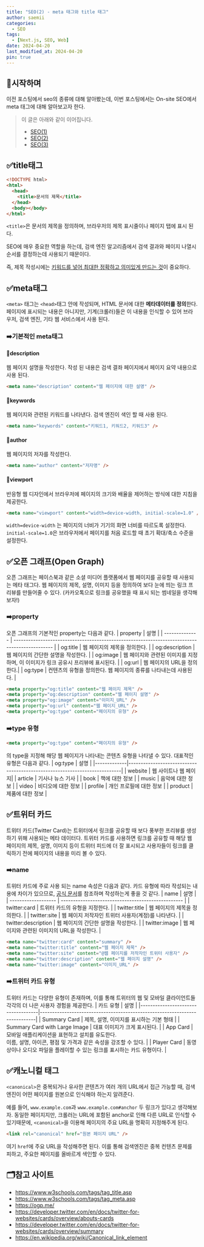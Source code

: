 ```yaml
---
title: "SEO(2) - meta 태그와 title 태그"
author: saemii
categories:
  - SEO
tags:
  - [Next.js, SEO, Web]
date: 2024-04-20
last_modified_at: 2024-04-20
pin: true
---
```


## 📌시작하며

이전 포스팅에서 seo의 종류에 대해 알아봤는데, 이번 포스팅에서는 On-site SEO에서 meta 태그에 대해 알아보고자 한다.

> 이 글은 아래와 같이 이어집니다.
>
> - [SEO(1)](https://saemii-24.github.io/posts/seo-1/)
> - [SEO(2)](https://saemii-24.github.io/posts/seo-2/)
> - [SEO(3)](https://saemii-24.github.io/posts/seo-3/)

## ✅title태그

```html
<!DOCTYPE html>
<html>
  <head>
    <title>문서의 제목</title>
  </head>
  <body></body>
</html>
```

`<title>`은 문서의 제목을 정의하며, 브라우저의 제목 표시줄이나 페이지 탭에 표시 된다.

SEO에 매우 중요한 역할을 하는데, 검색 엔진 알고리즘에서 검색 결과와 페이지 나열시 순서를 결정하는데 사용되기 때문이다.

즉, 제목 작성시에는 <u>키워드를 넣어 최대한 정확하고 의미있게 만드는 것</u>이 중요하다.

## ✅meta태그

`<meta>` 태그는 `<head>`태그 안에 작성되며, HTML 문서에 대한 **메타데이터를 정의**한다.
페이지에 표시되는 내용은 아니지만, 기계(크롤러)들은 이 내용을 인식할 수 있어 브라우저, 검색 엔진, 기타 웹 서비스에서 사용 된다.

### ➡️기본적인 meta태그

#### 💟description

웹 페이지 설명을 작성한다. 작성 된 내용은 검색 결좌 페이지에서 페이지 요약 내용으로 사용 된다.

```html
<meta name="description" content="웹 페이지에 대한 설명" />
```

#### 💟keywords

웹 페이지와 관련된 키워드를 나타낸다. 검색 엔진이 색인 할 때 사용 된다.

```html
<meta name="keywords" content="키워드1, 키워드2, 키워드3" />
```

#### 💟author

웹 페이지의 저자를 작성한다.

```html
<meta name="author" content="저자명" />
```

#### 💟viewport

반응형 웹 디자인에서 브라우저에 페이지의 크기와 배율을 제어하는 방식에 대한 지침을 제공한다.

```html
<meta name="viewport" content="width=device-width, initial-scale=1.0" />
```

`width=device-width` 는 페이지의 너비가 기기의 화면 너비를 따르도록 설정한다.
`initial-scale=1.0`은 브라우저에서 페이지를 처음 로드할 때 초기 확대/축소 수준을 설정한다.

## ✅오픈 그래프(Open Graph)

오픈 그래프는 페이스북과 같은 소셜 미디어 플랫폼에서 웹 페이지를 공유할 때 사용되는 메타 태그다. 웹 페이지의 제목, 설명, 이미지 등을 정의하여 보다 눈에 띄는 링크 프리뷰를 만들어줄 수 있다.
(카카오톡으로 링크를 공유했을 때 표시 되는 썸네일을 생각해보자!)

### ➡️property

오픈 그래프의 기본적인 property는 다음과 같다.
| property | 설명 |
| -------------- | ---------------------------------------------------------------------------------------------- |
| og:title | 웹 페이지의 제목을 정의한다. |
| og:description | 웹 페이지의 간단한 설명을 작성한다. |
| og:image | 웹 페이지와 관련된 이미지를 지정하며, 이 이미지가 링크 공유시 프리뷰에 표시된다. |
| og:url | 웹 페이지의 URL을 정의한다.|
| og:type | 컨텐츠의 유형을 정의한다. 웹 페이지의 종류를 나타내는데 사용된다. |

```html
<meta property="og:title" content="웹 페이지 제목" />
<meta property="og:description" content="웹 페이지 설명" />
<meta property="og:image" content="이미지_URL" />
<meta property="og:url" content="웹 페이지_URL" />
<meta property="og:type" content="페이지의 유형" />
```

### ➡️type 유형

```html
<meta property="og:type" content="페이지의 유형" />
```

의 type을 지정해 해당 웹 페이지가 나타내는 콘텐츠 유형을 나타낼 수 있다. 대표적인 유형은 다음과 같다.
| og:type | 설명 |
|-------------|---------------------------------------------------------------------------|
| website | 웹 사이트나 웹 페이지|
| article | 기사나 뉴스 기사 |
| book | 책에 대한 정보 |
| music | 음악에 대한 정보 |
| video | 비디오에 대한 정보 |
| profile | 개인 프로필에 대한 정보 |
| product | 제품에 대한 정보 |

## ✅트위터 카드

트위터 카드(Twitter Card)는 트위터에서 링크를 공유할 때 보다 풍부한 프리뷰를 생성하기 위해 사용되는 메타 데이터다.
트위터 카드를 사용하면 링크를 공유할 때 해당 웹 페이지의 제목, 설명, 이미지 등이 트위터 피드에 더 잘 표시되고 사용자들이 링크를 클릭하기 전에 페이지의 내용을 미리 볼 수 있다.

### ➡️name

트위터 카드에 주로 사용 되는 name 속성은 다음과 같다. 카드 유형에 따라 작성되는 내용에 차이가 있으므로, [공식 문서](https://developer.twitter.com/en/docs/twitter-for-websites/cards/overview/abouts-cards)를 참조하며 작성하는게 좋을 것 같다.
| name | 설명 |
| ------------------- | -------------------------------------------------- |
| twitter:card | 트위터 카드의 유형을 지정한다. |
| twitter:title | 웹 페이지의 제목을 정의한다. |
| twitter:site | 웹 페이지 저작자인 트위터 사용자(계정)를 나타낸다. |
| twitter:description | 웹 페이지의 간단한 설명을 작성한다. |
| twitter:image | 웹 페이지와 관련된 이미지의 URL을 작성한다. |

```html
<meta name="twitter:card" content="summary" />
<meta name="twitter:title" content="웹 페이지 제목" />
<meta name="twitter:site" content="@웹 페이지를 저작자인 트위터 사용자" />
<meta name="twitter:description" content="웹 페이지 설명" />
<meta name="twitter:image" content="이미지_URL" />
```

### ➡️트위터 카드 유형

트위터 카드는 다양한 유형이 존재하며, 이를 통해 트위터의 웹 및 모바일 클라이언트들 각각의 더 나은 사용자 경험을 제공한다.
| 카드 유형 | 설명 |
|------------------------------------|----------------------------------------------------------------------------|
| Summary Card | 제목, 설명, 이미지를 표시하는 기본 형태 |
| Summary Card with Large Image | 대표 이미지가 크게 표시된다. |
| App Card | 모바일 애플리케이션을 표현하고 설치를 유도한다.<br/> 이름, 설명, 아이콘, 평점 및 가격과 같은 속성을 강조할 수 있다. |
| Player Card | 동영상이나 오디오 파일을 플레이할 수 있는 링크를 표시하는 카드 유형이다. |

## ✅캐노니컬 태그

`<canonical>`은 중복되거나 유사한 콘텐츠가 여러 개의 URL에서 접근 가능할 때, 검색 엔진이 어떤 페이지를 원본으로 인식해야 하는지 알려준다.

예를 들어, `www.example.com`과 `www.example.com#anchor` 두 링크가 있다고 생각해보자. 동일한 페이지지만, 크롤러는 URL에 포함된 anchor로 인해 다른 URL로 인식할 수 있기때문에, `<canonical>`을 이용해 페이지의 주요 URL을 명확히 지정해주게 된다.

```html
<link rel="canonical" href="원본 페이지 URL" />
```

여기 `href`에 주요 URL을 작성해주면 된다. 이를 통해 검색엔진은 중복 컨텐츠 문제를 피하고, 주요한 페이지를 올바르게 색인할 수 있다.

## 🗂️참고 사이트

- https://www.w3schools.com/tags/tag_title.asp
- https://www.w3schools.com/tags/tag_meta.asp
- https://ogp.me/
- https://developer.twitter.com/en/docs/twitter-for-websites/cards/overview/abouts-cards
- https://developer.twitter.com/en/docs/twitter-for-websites/cards/overview/summary
- https://en.wikipedia.org/wiki/Canonical_link_element

